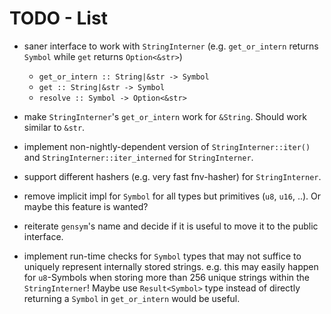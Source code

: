 TODO - List
===========

- saner interface to work with `StringInterner` (e.g. `get_or_intern` returns `Symbol` while `get` returns `Option<&str>`)
	- `get_or_intern :: String|&str -> Symbol`
	- `get :: String|&str -> Symbol`
	- `resolve :: Symbol -> Option<&str>`

- make `StringInterner`'s `get_or_intern` work for `&String`. Should work similar to `&str`.
- implement non-nightly-dependent version of `StringInterner::iter()` and `StringInterner::iter_interned` for `StringInterner`.
- support different hashers (e.g. very fast fnv-hasher) for `StringInterner`.
- remove implicit impl for `Symbol` for all types but primitives (`u8`, `u16`, ..). Or maybe this feature is wanted?
- reiterate `gensym`'s name and decide if it is useful to move it to the public interface.
- implement run-time checks for `Symbol` types that may not suffice to uniquely represent internally stored strings.
  e.g. this may easily happen for `u8`-Symbols when storing more than 256 unique strings within the `StringInterner`!
  Maybe use `Result<Symbol>` type instead of directly returning a `Symbol` in `get_or_intern` would be useful.
